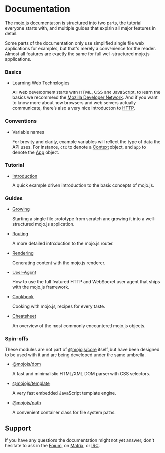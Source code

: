 
# Documentation

The [mojo.js](https://mojojs.org) documentation is structured into two parts, the tutorial everyone starts with, and
multiple guides that explain all major features in detail.

Some parts of the documentation only use simplified single file web applications for examples, but that's merely a
convenience for the reader. Almost all features are exactly the same for full well-structured mojo.js applications.

### Basics

* Learning Web Technologies

  All web development starts with HTML, CSS and JavaScript, to learn the basics we recommend the
  [Mozilla Developer Network](https://developer.mozilla.org/en-US/docs/Web). And if you want to know more about how
  browsers and web servers actually communicate, there's also a very nice introduction to
  [HTTP](https://developer.mozilla.org/en-US/docs/Web/HTTP).

### Conventions

* Variable names

  For brevity and clarity, example variables will reflect the type of data the API uses. For instance, `ctx` to denote
  a [Context](Cheatsheet.md#context) object, and `app` to denote the [App](Cheatsheet.md#app) object.

### Tutorial

* [Introduction](Introduction.md)

  A quick example driven introduction to the basic concepts of mojo.js.

### Guides

* [Growing](Growing.md)

  Starting a single file prototype from scratch and growing it into a well-structured mojo.js application.

* [Routing](Routing.md)

  A more detailed introduction to the mojo.js router.

* [Rendering](Rendering.md)

  Generating content with the mojo.js renderer.

* [User-Agent](User-Agent.md)

  How to use the full featured HTTP and WebSocket user agent that ships with the mojo.js framework.

* [Cookbook](Cookbook.md)

  Cooking with mojo.js, recipes for every taste.

* [Cheatsheet](Cheatsheet.md)

  An overview of the most commonly encountered mojo.js objects.

### Spin-offs

These modules are not part of [@mojojs/core](https://www.npmjs.com/package/@mojojs/core) itself, but have been designed
to be used with it and are being developed under the same umbrella.

* [@mojojs/dom](https://www.npmjs.com/package/@mojojs/dom)

  A fast and minimalistic HTML/XML DOM parser with CSS selectors.

* [@mojojs/template](https://www.npmjs.com/package/@mojojs/template)

  A very fast embedded JavaScript template engine.

* [@mojojs/path](https://www.npmjs.com/package/@mojojs/path)

  A convenient container class for file system paths.

## Support

If you have any questions the documentation might not yet answer, don't hesitate to ask in the
[Forum](https://github.com/mojolicious/mojo.js/discussions), on [Matrix](https://matrix.to/#/#mojo:matrix.org), or
[IRC](https://web.libera.chat/#mojo).
